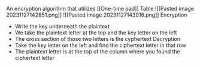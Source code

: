  An encryption algorithm that utilizes [[One-time pad]]
 Table 
    ![[Pasted image 20231127142851.png]]
    ![[Pasted image 20231127143016.png]]
 Encryption 
  - Write the key underneath the plaintext
  - We take the plaintext letter at the top and the key letter on the left
  - The cross section of those two letters is the cyphertext
 Decryption
  - Take the key letter on the left and find the ciphertext letter in that row
  - The plaintext letter is at the top of the column where you found the ciphertext letter